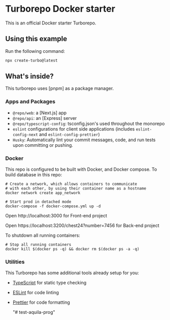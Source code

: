 # Turborepo Docker starter

This is an official Docker starter Turborepo.

## Using this example

Run the following command:

```sh
npx create-turbo@latest
```

## What's inside?

This turborepo uses [pnpm] as a package manager.

### Apps and Packages

- `@repo/web`: a [Next.js] app
- `@repo/api`: an [Express] server
- `@repo/typescript-config`: tsconfig.json's used throughout the monorepo
- `eslint` configurations for client side applications (includes `eslint-config-next` and `eslint-config-prettier`)
- `Husky`: Automatically lint your commit messages, code, and run tests upon committing or pushing.

### Docker

This repo is configured to be built with Docker, and Docker compose. To build database in this repo:

```
# Create a network, which allows containers to communicate
# with each other, by using their container name as a hostname
docker network create app_network

# Start prod in detached mode
docker-compose -f docker-compose.yml up -d
```

Open http://localhost:3000 for Front-end project

Open https://localhost:3200/chest24?number=7456 for Back-end project

To shutdown all running containers:

```
# Stop all running containers
docker kill $(docker ps -q) && docker rm $(docker ps -a -q)
```

### Utilities

This Turborepo has some additional tools already setup for you:

- [TypeScript](https://www.typescriptlang.org/) for static type checking
- [ESLint](https://eslint.org/) for code linting
- [Prettier](https://prettier.io) for code formatting

  "# test-aquila-prog"
